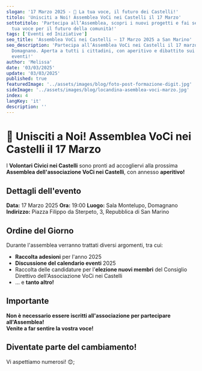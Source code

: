 ```yaml
---
slogan: '17 Marzo 2025 - 📢 La tua voce, il futuro dei Castelli!'
titolo: 'Unisciti a Noi! Assemblea VoCi nei Castelli il 17 Marzo'
sottotitolo: 'Partecipa all’Assemblea, scopri i nuovi progetti e fai sentire la
  tua voce per il futuro della comunità!'
tags: ['Eventi ed Iniziative']
seo_title: 'Assemblea VoCi nei Castelli – 17 Marzo 2025 a San Marino'
seo_description: 'Partecipa all’Assemblea VoCi nei Castelli il 17 marzo 2025 a
  Domagnano. Aperta a tutti i cittadini, con aperitivo e dibattito sui prossimi
  eventi!'
author: 'Melissa'
date: '03/03/2025'
update: '03/03/2025'
published: true
featuredImage: '../assets/images/blog/foto-post-formazione-digit.jpg'
sideImage: '../assets/images/blog/locandina-asemblea-voci-marzo.jpg'
index: 4
langKey: 'it'
description: ''
---
```


# 📢 Unisciti a Noi! Assemblea VoCi nei Castelli il 17 Marzo

I **Volontari Civici nei Castelli** sono pronti ad accogliervi alla prossima **Assemblea dell'associazione VoCi nei Castelli**, con annesso **aperitivo!**

## Dettagli dell'evento

**Data:** 17 Marzo 2025
**Ora:** 19:00
**Luogo:** Sala Montelupo, Domagnano
**Indirizzo:** Piazza Filippo da Sterpeto, 3, Repubblica di San Marino

## Ordine del Giorno

Durante l'assemblea verranno trattati diversi argomenti, tra cui:

- **Raccolta adesioni** per l'anno 2025
- **Discussione del calendario eventi** 2025
- Raccolta delle candidature per l'**elezione nuovi membri** del Consiglio Direttivo dell'Associazione VoCi nei Castelli
- … e **tanto altro!**

## Importante

**Non è necessario essere iscritti all'associazione per partecipare all'Assemblea!**\
**Venite a far sentire la vostra voce!**

## **Diventate parte del cambiamento!**

Vi aspettiamo numerosi! 😊;
